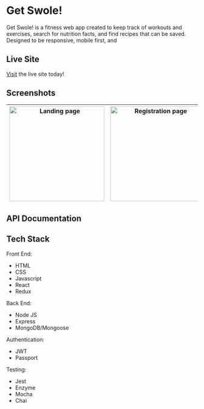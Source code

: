 # Get Swole!

Get Swole! is a fitness web app created to keep track of workouts and exercises, search for nutrition facts, and find recipes that can be saved. Designed to be responsive, mobile first, and 

## Live Site
[Visit](https://get-swole-app.herokuapp.com/) the live site today!

## Screenshots

|<img alt ='Landing page' src='https://lh3.googleusercontent.com/yIAwjaEQGwln4xwJY1wfgNkTS-okWrH2HhM-HR0MUHcvRZA-Z4XkB8AJZ1iCtOI7c2QruEa3Iw0uvOcWQCKQtaqWUNc7-qSdIRV9xtqKJqVS98CfH588PgdUlJDGP9PRTwdFydlxGXBo992oCSiL1HhyWYUrTmEWUaKN2DsJV9SmrPqCIadrU14wOOGSh6G4p1r6FYNVfVO7JDxe5RgACfQ0YRkYDPMYr8EQbi7mCyQ6CPKPGejncY2heW6RaCEtNlLMQmi1sHNK3GpomGxdiAeO_Qu4XoP3FtQQbXABI3hdPHJ0roNo1fY2dvvj6gNMawEsApktznAei7PPoKFWQ7pLahTDIKdR11o2rr5MZvGWJsQepspCH1OEcwQkch1x54M7iJSeg-RSqjv6biXg6juLEOShqd_e0S2PdI83YR4ayCtGNK6VRSBix3CsWLsHlTJUtsNKd5gPODBlVP-kQjd1OTpK9bFF6of_9MG_4W_ouAZnUj1ZFj2JXJX5zi7lQUXbjadUJRvu28dwLrYy15uK1VHqw4ZLyO-AlogEdX6DeYE5oz-HT0lb1S_Me8Fe9IOayjk2lqi0d91H7LgqVvnEkzfWqDxjTdcaTDkaKO0FsHdvrHOHLQ2Yxg0KjrA05dvJtk878epACdOBCUSSJohstR7MPIw=w576-h640-no' width='250'>|<img alt ='Registration page' src='https://drive.google.com/open?id=1QN1HVYxDMTPw3O3021qBI7gJtido0ZCA' width='250'>|<img alt ='Navigation' src='https://drive.google.com/open?id=1zyBd6tkevjPQUunYuvibxl2XOTccMPmq' width='250'>|<img alt ='Workout Page' src='https://drive.google.com/open?id=1zEOI5FMF4lPFDXyWRVOekPjan_hQcUAm' width='250'>|
|:---:|:---:|:---:|:---:|


## API Documentation

## Tech Stack

Front End:
- HTML
- CSS
- Javascript
- React
- Redux

Back End:
- Node JS
- Express
- MongoDB/Mongoose

Authentication:
- JWT
- Passport

Testing:
- Jest
- Enzyme
- Mocha
- Chai
